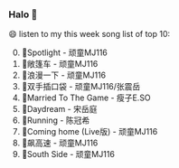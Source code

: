 

### Halo 👋

😄 listen to my this week song list of top 10:

0. 🌈Spotlight - 顽童MJ116
1. 🌈敞篷车 - 顽童MJ116
2. 🌈浪漫一下 - 顽童MJ116
3. 🌈双手插口袋 - 顽童MJ116/张震岳
4. 🌈Married To The Game - 瘦子E.SO
5. 🌈Daydream - 宋岳庭
6. 🌈Running - 陈冠希
7. 🌈Coming home (Live版) - 顽童MJ116
8. 🌈飙高速 - 顽童MJ116
9. 🌈South Side - 顽童MJ116

